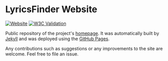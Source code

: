 
# LyricsFinder Website

[![Website](https://img.shields.io/website?url=https%3A%2F%2Flyrics.eidoriantan.tk)][homepage]
[![W3C Validation](https://img.shields.io/w3c-validation/html?targetUrl=https%3A%2F%2Flyrics.eidoriantan.tk)][homepage]

Public repository of the project's [homepage]. It was automatically built by
[Jekyll] and was deployed using the [GitHub Pages].

Any contributions such as suggestions or any improvements to the site are
welcome. Feel free to file an issue.

[homepage]: https://lyrics.eidoriantan.tk

[Jekyll]: https://jekyllrb.com
[GitHub Pages]: https://pages.github.com
